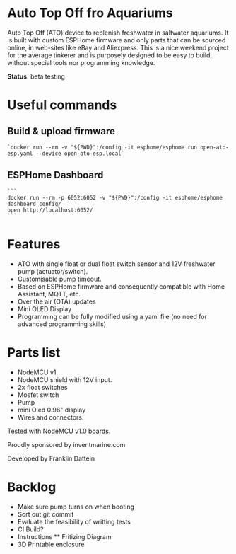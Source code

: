 # Auto Top Off fro Aquariums

Auto Top Off (ATO) device to replenish freshwater in saltwater aquariums. 
It is built with custom ESPHome firmware and only parts that can be sourced online, in web-sites like eBay and Aliexpress.
This is a nice weekend project for the average tinkerer and is purposely designed to be easy to build, without special tools nor programming knowledge.


**Status**: beta testing

                           
# Useful commands
             
 ## Build & upload firmware
    `docker run --rm -v "${PWD}":/config -it esphome/esphome run open-ato-esp.yaml --device open-ato-esp.local`

 ## ESPHome Dashboard
    ```
    docker run --rm -p 6052:6052 -v "${PWD}":/config -it esphome/esphome dashboard config/
    open http://localhost:6052/
    ```

# Features
 * ATO with single float or dual float switch sensor and 12V freshwater pump (actuator/switch).
 * Customisable pump timeout.
 * Based on ESPHome firmware and consequently compatible with Home Assistant, MQTT, etc.
 * Over the air (OTA) updates
 * Mini OLED Display
 * Programming can be fully modified using a yaml file (no need for advanced programming skills)


# Parts list
 * NodeMCU v1.
 * NodeMCU shield with 12V input.
 * 2x float switches
 * Mosfet switch
 * Pump
 * mini Oled 0.96" display
 * Wires and connectors.
 
Tested with NodeMCU v1.0 boards.
                        
Proudly sponsored by inventmarine.com

Developed by Franklin Dattein 


# Backlog
* Make sure pump turns on when booting
* Sort out git commit
* Evaluate the feasibility of writting tests
* CI Build?
* Instructions
  ** Fritizing Diagram
* 3D Printable enclosure
 